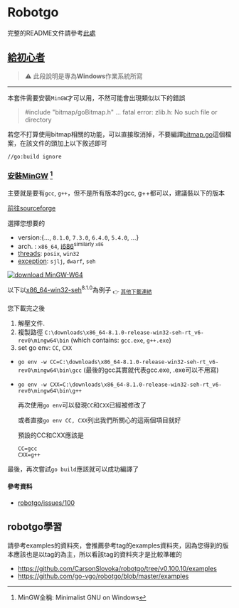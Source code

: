 # Robotgo

完整的README文件請參考[此處](README.md)

## [給初心者](https://stackoverflow.com/a/72424179/9935654)

> ⚠ 此段說明是專為**Windows**作業系統所寫

----

本套件需要安裝`MinGW`才可以用，不然可能會出現類似以下的錯誤

> #include "bitmap/goBitmap.h" ... fatal error: zlib.h: No such file or directory

若您不打算使用bitmap相關的功能，可以直接取消掉，不要編譯[bitmap.go](https://github.com/go-vgo/robotgo/blob/c466829/bitmap.go)這個檔案，在該文件的頭加上以下敘述即可

```
//go:build ignore
```

### [安裝MinGW](https://stackoverflow.com/a/72424179/9935654) [^MinGW]

主要就是要有`gcc`, `g++`，但不是所有版本的gcc, g++都可以，建議裝以下的版本

[前往sourceforge](https://sourceforge.net/projects/mingw-w64/files/)

選擇您想要的

- version:{..., `8.1.0`, `7.3.0`, `6.4.0`, `5.4.0`, ...}
- arch. : `x86_64`, [i686](https://en.wikipedia.org/wiki/P6_(microarchitecture))<sup>similarly `x86`</sup>
- [threads](https://stackoverflow.com/q/17242516/9935654): `posix`, `win32`
- [exception](https://stackoverflow.com/q/15670169/9935654): `sjlj`, `dwarf`, `seh`

[![download MinGW-W64][1]][1]

以下以[x86_64-win32-seh](https://nchc.dl.sourceforge.net/project/mingw-w64/Toolchains%20targetting%20Win64/Personal%20Builds/mingw-builds/8.1.0/threads-win32/seh/x86_64-8.1.0-release-win32-seh-rt_v6-rev0.7z)<sup>8.1.0</sup>為例子
<sub>👉 [其他下載連結](https://github.com/CarsonSlovoka/robotgo/releases/download/assets/x86_64-8.1.0-release-win32-seh-rt_v6-rev0.7z)</sub>

您下載完之後

1. 解壓文件.
2. 複製路徑 `C:\downloads\x86_64-8.1.0-release-win32-seh-rt_v6-rev0\mingw64\bin` (which contains: `gcc.exe`, `g++.exe`)
3. set go env: `CC`, `CXX`

- `go env -w CC=C:\downloads\x86_64-8.1.0-release-win32-seh-rt_v6-rev0\mingw64\bin\gcc`  (最後的gcc其實就代表gcc.exe, .exe可以不用寫)
- `go env -w CXX=C:\downloads\x86_64-8.1.0-release-win32-seh-rt_v6-rev0\mingw64\bin\g++`

  再次使用`go env`可以發現`CC`和`CXX`已經被修改了

  或者直接`go env CC, CXX`列出我們所關心的這兩個項目就好

  預設的CC和CXX應該是

    ```
    CC=gcc
    CXX=g++
    ```

最後，再次嘗試`go build`應該就可以成功編譯了

#### 參考資料

- [robotgo/issues/100](https://github.com/go-vgo/robotgo/issues/100)


## robotgo學習

請參考examples的資料夾，會推薦參考tag的examples資料夾，因為您得到的版本應該也是以tag的為主，所以看該tag的資料夾才是比較準確的

- https://github.com/CarsonSlovoka/robotgo/tree/v0.100.10/examples
- https://github.com/go-vgo/robotgo/blob/master/examples



[^MinGW]: MinGW全稱: Minimalist GNU on Windows



[robotgo]: https://github.com/go-vgo/robotgo
[1]: https://i.stack.imgur.com/j1441.png
